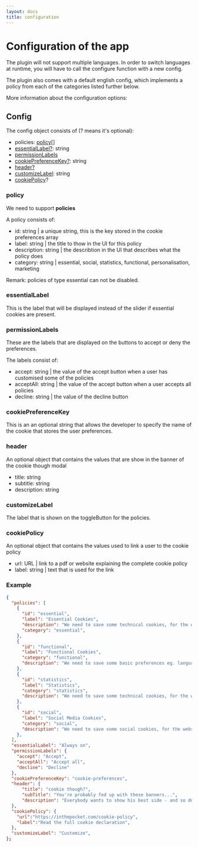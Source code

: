 ```yaml
---
layout: docs
title: configuration
---
```


# Configuration of the app

The plugin will not support multiple languages. In order to switch languages at runtime, you will have to call the configure function with a new config.

The plugin also comes with a default english config, which implements a policy from each of the categories listed further below.

More information about the configuration options:

## Config

The config object consists of (? means it's optional):

* policies: [policy](#policy)[]
* [essentialLabel?](#essentiallabel): string
* [permissionLabels](#permissionlabels)
* [cookiePreferenceKey?](#cookiepreferencekey): string
* [header?](#header)
* [customizeLabel](#customizelabel): string
* [cookiePolicy](#cookiepolicy)?

### policy

We need to support **policies**

A policy consists of:

* id: string &#124; a unique string, this is the key stored in the cookie preferences array
* label: string &#124; the title to thow in the UI for this policy
* description: string &#124; the describtion in the UI that describes what the policy does
* category: string &#124; essential, social, statistics, functional, personalisation, marketing

Remark: policies of type essential can not be disabled.

### essentialLabel

This is the label that will be displayed instead of the slider if essential cookies are present.

### permissionLabels

These are the labels that are displayed on the buttons to accept or deny the preferences.

The labels consist of:

* accept: string &#124; the value of the accept button when a user has customised some of the policies
* acceptAll: string &#124; the value of the accept button when a user accepts all policies
* decline: string &#124; the value of the decline button

### cookiePreferenceKey

This is an an optional string that allows the developer to specify the name of the cookie that stores the user preferences.

### header

An optional object that contains the values that are show in the banner of the cookie though modal

* title: string
* subtitle: string
* description: string

### customizeLabel

The label that is shown on the toggleButton for the policies.

### cookiePolicy

An optional object that contains the values used to link a user to the cookie policy

* url: URL &#124; link to a pdf or website explaining the complete cookie policy
* label: string &#124; text that is used for the link

### Example

```json
{
  "policies": [
    {
      "id": "essential",
      "label": "Essential Cookies",
      "description": "We need to save some technical cookies, for the website to function properly.",
      "category": "essential",
    },
    {
      "id": "functional",
      "label": "Functional Cookies",
      "category": "functional",
      "description": "We need to save some basic preferences eg. language.",
    },
    {
      "id": "statistics",
      "label": "Statistics",
      "category": "statistics",
      "description": "We need to save some technical cookies, for the website to function properly.",
    },
    {
      "id": "social",
      "label": "Social Media Cookies",
      "category": "social",
      "description": "We need to save some social cookies, for the website to function properly.",
    },
  ],
  "essentialLabel": "Always on",
  "permissionLabels": {
    "accept": "Accept",
    "acceptAll": "Accept all",
    "decline": "Decline"
  },
  "cookiePreferenceKey": "cookie-preferences",
  "header": {
      "title": "cookie though?",
      "subTitle": "You're probably fed up with these banners...",
      "description": "Everybody wants to show his best side - and so do we. That’s why we use cookies to guarantee you a better experience."
  },
  "cookiePolicy": {
    "url":"https://inthepocket.com/cookie-policy",
    "label":"Read the full cookie declaration",
  },
  "customizeLabel": "Customize",
};
```
